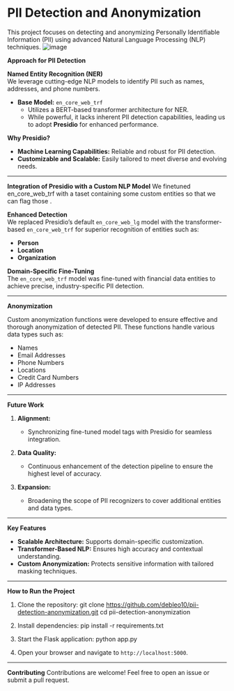 

 # PII Detection and Anonymization

This project focuses on detecting and anonymizing Personally Identifiable Information (PII) using advanced Natural Language Processing (NLP) techniques.
![image](https://github.com/user-attachments/assets/390993ce-a80b-494d-a4df-7b23b3dd766b)


**Approach for PII Detection**

**Named Entity Recognition (NER)**  
We leverage cutting-edge NLP models to identify PII such as names, addresses, and phone numbers.

- **Base Model:** `en_core_web_trf`  
  - Utilizes a BERT-based transformer architecture for NER.
  - While powerful, it lacks inherent PII detection capabilities, leading us to adopt **Presidio** for enhanced performance.

 **Why Presidio?**
- **Machine Learning Capabilities:** Reliable and robust for PII detection.  
- **Customizable and Scalable:** Easily tailored to meet diverse and evolving needs.

---

 **Integration of Presidio with a Custom NLP Model**
We finetuned en_core_web_trf with a taset containing some custom entities so that we can flag those .

**Enhanced Detection**  
We replaced Presidio’s default `en_core_web_lg` model with the transformer-based `en_core_web_trf` for superior recognition of entities such as:
- **Person**
- **Location**
- **Organization**

 **Domain-Specific Fine-Tuning**  
The `en_core_web_trf` model was fine-tuned with financial data entities to achieve precise, industry-specific PII detection.

---

 **Anonymization**

Custom anonymization functions were developed to ensure effective and thorough anonymization of detected PII. These functions handle various data types such as:
- Names
- Email Addresses
- Phone Numbers
- Locations
- Credit Card Numbers
- IP Addresses

---

**Future Work**

1. **Alignment:**  
   - Synchronizing fine-tuned model tags with Presidio for seamless integration.  

2. **Data Quality:**  
   - Continuous enhancement of the detection pipeline to ensure the highest level of accuracy.

3. **Expansion:**  
   - Broadening the scope of PII recognizers to cover additional entities and data types.

---

**Key Features**

- **Scalable Architecture:** Supports domain-specific customization.
- **Transformer-Based NLP:** Ensures high accuracy and contextual understanding.
- **Custom Anonymization:** Protects sensitive information with tailored masking techniques.

---
 **How to Run the Project**
1. Clone the repository:
   git clone https://github.com/debleo10/pii-detection-anonymization.git
   cd pii-detection-anonymization
2. Install dependencies:
   pip install -r requirements.txt
3. Start the Flask application:
   python app.py


4. Open your browser and navigate to `http://localhost:5000`.

---

**Contributing**
Contributions are welcome! Feel free to open an issue or submit a pull request.

